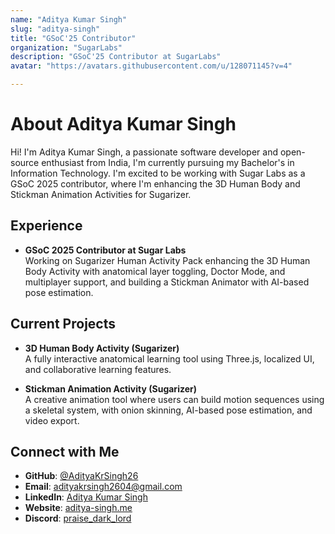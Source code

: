 ```yaml
---
name: "Aditya Kumar Singh"
slug: "aditya-singh"
title: "GSoC'25 Contributor"
organization: "SugarLabs"
description: "GSoC'25 Contributor at SugarLabs"
avatar: "https://avatars.githubusercontent.com/u/128071145?v=4"

---
```



<!--markdownlint-disable-->

# About Aditya Kumar Singh

Hi! I'm Aditya Kumar Singh, a passionate software developer and open-source enthusiast from India, I'm currently pursuing my Bachelor's in Information Technology. I'm excited to be working with Sugar Labs as a GSoC 2025 contributor, where I'm enhancing the 3D Human Body and Stickman Animation Activities for Sugarizer.

## Experience

- **GSoC 2025 Contributor at Sugar Labs**  
  Working on Sugarizer Human Activity Pack enhancing the 3D Human Body Activity with anatomical layer toggling, Doctor Mode, and multiplayer support, and building a Stickman Animator with AI-based pose estimation.

## Current Projects

- **3D Human Body Activity (Sugarizer)**  
  A fully interactive anatomical learning tool using Three.js, localized UI, and collaborative learning features.

- **Stickman Animation Activity (Sugarizer)**  
  A creative animation tool where users can build motion sequences using a skeletal system, with onion skinning, AI-based pose estimation, and video export.


## Connect with Me

- **GitHub**: [@AdityaKrSingh26](https://github.com/AdityaKrSingh26)
- **Email**: [adityakrsingh2604@gmail.com](mailto:adityakrsingh2604@gmail.com)
- **LinkedIn**: [Aditya Kumar Singh](https://linkedin.com/in/adityakrsingh26)
- **Website**: [aditya-singh.me](https://aditya-singh.me)
- **Discord**: [praise_dark_lord](https://discord.com/users/praise_dark_lord)
